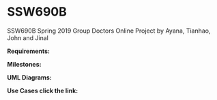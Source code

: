 # SSW690B
SSW690B Spring 2019 Group Doctors Online Project by Ayana, Tianhao, John and Jinal

**Requirements:** 

**Milestones:**

**UML Diagrams:**

**Use Cases click the link:**



